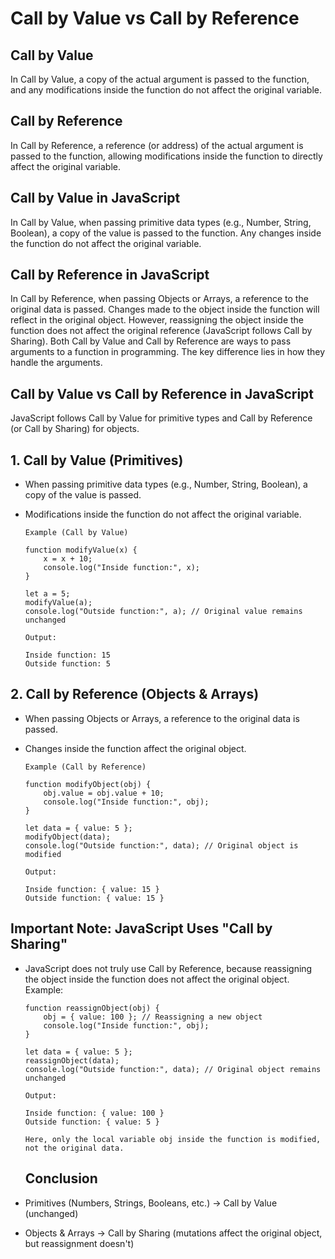 # Call by Value vs Call by Reference

## Call by Value
In Call by Value, a copy of the actual argument is passed to the function, and any modifications inside the function do not affect the original variable.

## Call by Reference

In Call by Reference, a reference (or address) of the actual argument is passed to the function, allowing modifications inside the function to directly affect the original variable.

## Call by Value in JavaScript

In Call by Value, when passing primitive data types (e.g., Number, String, Boolean), a copy of the value is passed to the function. Any changes inside the function do not affect the original variable.

## Call by Reference in JavaScript

In Call by Reference, when passing Objects or Arrays, a reference to the original data is passed. Changes made to the object inside the function will reflect in the original object. However, reassigning the object inside the function does not affect the original reference (JavaScript follows Call by Sharing).
Both Call by Value and Call by Reference are ways to pass arguments to a function in programming. The key difference lies in how they handle the arguments.

## Call by Value vs Call by Reference in JavaScript

JavaScript follows Call by Value for primitive types and Call by Reference (or Call by Sharing) for objects.

## 1. Call by Value (Primitives)

+ When passing primitive data types (e.g., Number, String, Boolean), a copy of the value is passed.
+ Modifications inside the function do not affect the original variable.

      Example (Call by Value)
      
      function modifyValue(x) {
          x = x + 10;
          console.log("Inside function:", x);
      }
      
      let a = 5;
      modifyValue(a);
      console.log("Outside function:", a); // Original value remains unchanged
      
      Output:
      
      Inside function: 15
      Outside function: 5

## 2. Call by Reference (Objects & Arrays)

+ When passing Objects or Arrays, a reference to the original data is passed.
+ Changes inside the function affect the original object.
      
      Example (Call by Reference)
      
      function modifyObject(obj) {
          obj.value = obj.value + 10;
          console.log("Inside function:", obj);
      }
      
      let data = { value: 5 };
      modifyObject(data);
      console.log("Outside function:", data); // Original object is modified
      
      Output:
      
      Inside function: { value: 15 }
      Outside function: { value: 15 }
      
## Important Note: JavaScript Uses "Call by Sharing"

+ JavaScript does not truly use Call by Reference, because reassigning the object inside the function does not affect the original object.
          Example:
      
      function reassignObject(obj) {
          obj = { value: 100 }; // Reassigning a new object
          console.log("Inside function:", obj);
      }
      
      let data = { value: 5 };
      reassignObject(data);
      console.log("Outside function:", data); // Original object remains unchanged
      
      Output:
      
      Inside function: { value: 100 }
      Outside function: { value: 5 }
      
      Here, only the local variable obj inside the function is modified, not the original data.

  ## Conclusion

+ Primitives (Numbers, Strings, Booleans, etc.) → Call by Value (unchanged)
+ Objects & Arrays → Call by Sharing (mutations affect the original object, but reassignment doesn't)
